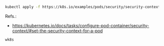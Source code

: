 


```bash
kubectl apply -f https://k8s.io/examples/pods/security/security-context.yaml
```
Refs.:
- https://kubernetes.io/docs/tasks/configure-pod-container/security-context/#set-the-security-context-for-a-pod 


```bash
wk8s
```
